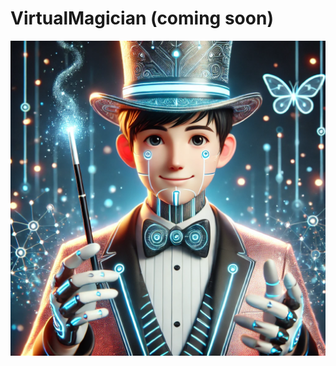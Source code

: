 # VirtualMagician (coming soon)

![Interactive Virtual Magician](https://github.com/suyashcjoshi/VirtualMagician/blob/main/VirtualMagician.png)
